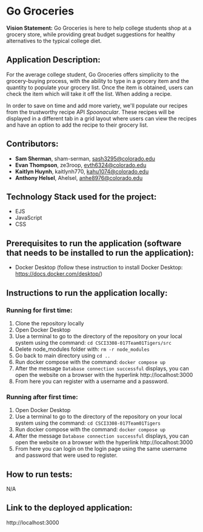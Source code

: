 # Go Groceries

**Vision Statement:** Go Groceries is here to help college students shop at a grocery store, while providing great budget suggestions for healthy alternatives to the typical college diet.

## Application Description:

For the average college student, Go Groceries offers simplicity to the grocery-buying process, with the ability to type in a grocery item and the quantity to populate your grocery list. Once the item is obtained, users can check the item which will take it off the list. When adding a recipe. 

In order to save on time and add more variety, we'll populate our recipes from the trustworthy recipe API *Spoonacular*. These recipes will be displayed in a different tab in a grid layout where users can view the recipes and have an option to add the recipe to their grocery list. 

## Contributors:

* **Sam Sherman**, sham-serman, sash3295@colorado.edu
* **Evan Thompson**, ze3roop, evth6324@colorado.edu
* **Kaitlyn Huynh**, kaitlynh770, kahu1074@colorado.edu
* **Anthony Helsel**, Ahelsel, anhe8976@colorado.edu

## Technology Stack used for the project: 

* EJS
* JavaScript
* CSS

## Prerequisites to run the application (software that needs to be installed to run the application):

* Docker Desktop (follow these instruction to install Docker Desktop: https://docs.docker.com/desktop/)

## Instructions to run the application locally:

### Running for first time:

1. Clone the repository locally
2. Open Docker Desktop
3. Use a terminal to go to the directory of the repository on your local system using the command: `cd CSCI3308-017Team01Tigers/src`
4. Delete node_modules folder with: `rm -r node_modules`
5. Go back to main directory using `cd ..`
6. Run docker compose with the command: `docker compose up`
7. After the message `Database connection successful` displays, you can open the website on a browser with the hyperlink http://localhost:3000 
8. From here you can register with a username and a password.

### Running after first time: 

1. Open Docker Desktop
2. Use a terminal to go to the directory of the repository on your local system using the command: `cd CSCI3308-017Team01Tigers`
3. Run docker compose with the command: `docker compose up`
4. After the message `Database connection successful` displays, you can open the website on a browser with the hyperlink http://localhost:3000
5. From here you can login on the login page using the same username and password that were used to register. 

## How to run tests:

N/A

## Link to the deployed application:

http://localhost:3000
